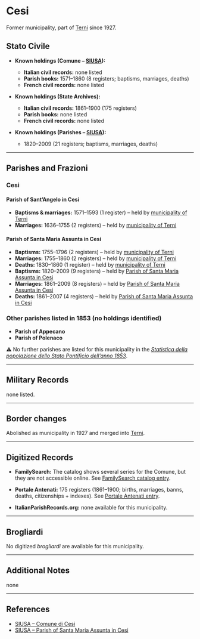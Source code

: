 # Cesi

Former municipality, part of [Terni](terni.md) since 1927.

## Stato Civile

* **Known holdings (Comune – [SIUSA](https://siusa-archivi.cultura.gov.it/cgi-bin/siusa/pagina.pl?TipoPag=comparc&Chiave=334381)):**

  * **Italian civil records:** none listed
  * **Parish books:** 1571–1860 (8 registers; baptisms, marriages, deaths)
  * **French civil records:** none listed

* **Known holdings (State Archives):**

  * **Italian civil records:** 1861–1900 (175 registers)
  * **Parish books:** none listed
  * **French civil records:** none listed

* **Known holdings (Parishes – [SIUSA](https://siusa-archivi.cultura.gov.it/cgi-bin/siusa/pagina.pl?TipoPag=comparc&Chiave=334154)):**

  * 1820–2009 (21 registers; baptisms, marriages, deaths)

---

## Parishes and Frazioni

### Cesi

#### Parish of Sant’Angelo in Cesi

* **Baptisms & marriages:** 1571–1593 (1 register) – held by [municipality of Terni](https://siusa-archivi.cultura.gov.it/cgi-bin/siusa/pagina.pl?TipoPag=comparc&Chiave=334381)
* **Marriages:** 1636–1755 (2 registers) – held by [municipality of Terni](https://siusa-archivi.cultura.gov.it/cgi-bin/siusa/pagina.pl?TipoPag=comparc&Chiave=334381)

#### Parish of Santa Maria Assunta in Cesi

* **Baptisms:** 1755–1796 (2 registers) – held by [municipality of Terni](https://siusa-archivi.cultura.gov.it/cgi-bin/siusa/pagina.pl?TipoPag=comparc&Chiave=334381)
* **Marriages:** 1755–1860 (2 registers) – held by [municipality of Terni](https://siusa-archivi.cultura.gov.it/cgi-bin/siusa/pagina.pl?TipoPag=comparc&Chiave=334381)
* **Deaths:** 1830–1860 (1 register) – held by [municipality of Terni](https://siusa-archivi.cultura.gov.it/cgi-bin/siusa/pagina.pl?TipoPag=comparc&Chiave=334381)
* **Baptisms:** 1820–2009 (9 registers) – held by [Parish of Santa Maria Assunta in Cesi](https://siusa-archivi.cultura.gov.it/cgi-bin/siusa/pagina.pl?TipoPag=comparc&Chiave=334154)
* **Marriages:** 1861–2009 (8 registers) – held by [Parish of Santa Maria Assunta in Cesi](https://siusa-archivi.cultura.gov.it/cgi-bin/siusa/pagina.pl?TipoPag=comparc&Chiave=334154)
* **Deaths:** 1861–2007 (4 registers) – held by [Parish of Santa Maria Assunta in Cesi](https://siusa-archivi.cultura.gov.it/cgi-bin/siusa/pagina.pl?TipoPag=comparc&Chiave=334154)

### Other parishes listed in 1853 (no holdings identified)

* **Parish of Appecano**
* **Parish of Polenaco**

⚠️ No further parishes are listed for this municipality in the *[Statistica della popolazione dello Stato Pontificio dell’anno 1853](https://www.google.it/books/edition/Statistics_della_popolazione_dello_Stato/v6dCAQAAMAAJ)*.

---

## Military Records

none listed.

---

## Border changes

Abolished as municipality in 1927 and merged into [Terni](terni.md).

---

## Digitized Records

* **FamilySearch:** The catalog shows several series for the Comune, but they are not accessible online.
  See [FamilySearch catalog entry](https://www.familysearch.org/en/search/catalog/778936).

* **Portale Antenati:** 175 registers (1861–1900; births, marriages, banns, deaths, citizenships + indexes).
  See [Portale Antenati entry](https://antenati.cultura.gov.it/search-registry/?localita=cesi).

* **ItalianParishRecords.org:** none available for this municipality.

---

## Brogliardi

No digitized *brogliardi* are available for this municipality.

---

## Additional Notes

none

---

## References

* [SIUSA – Comune di Cesi](https://siusa-archivi.cultura.gov.it/cgi-bin/siusa/pagina.pl?TipoPag=comparc&Chiave=334381)
* [SIUSA – Parish of Santa Maria Assunta in Cesi](https://siusa-archivi.cultura.gov.it/cgi-bin/siusa/pagina.pl?TipoPag=comparc&Chiave=334154)
